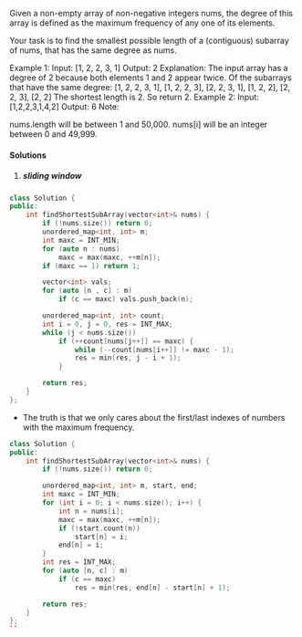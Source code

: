 Given a non-empty array of non-negative integers nums, the degree of this array is defined as the maximum frequency of any one of its elements.

Your task is to find the smallest possible length of a (contiguous) subarray of nums, that has the same degree as nums.

Example 1:
Input: [1, 2, 2, 3, 1]
Output: 2
Explanation: 
The input array has a degree of 2 because both elements 1 and 2 appear twice.
Of the subarrays that have the same degree:
[1, 2, 2, 3, 1], [1, 2, 2, 3], [2, 2, 3, 1], [1, 2, 2], [2, 2, 3], [2, 2]
The shortest length is 2. So return 2.
Example 2:
Input: [1,2,2,3,1,4,2]
Output: 6
Note:

nums.length will be between 1 and 50,000.
nums[i] will be an integer between 0 and 49,999.

#### Solutions

1. ##### sliding window

```c++
class Solution {
public:
    int findShortestSubArray(vector<int>& nums) {
        if (!nums.size()) return 0;
        unordered_map<int, int> m;
        int maxc = INT_MIN;
        for (auto n : nums)
            maxc = max(maxc, ++m[n]);
        if (maxc == 1) return 1;    

        vector<int> vals;
        for (auto [n , c] : m)
            if (c == maxc) vals.push_back(n);

        unordered_map<int, int> count;
        int i = 0, j = 0, res = INT_MAX;
        while (j < nums.size())
            if (++count[nums[j++]] == maxc) {
                while (--count[nums[i++]] != maxc - 1);
                res = min(res, j - i + 1);
            }

        return res;   
    }
};
```

- The truth is that we only cares about the first/last indexes of numbers with the maximum frequency.

```c++
class Solution {
public:
    int findShortestSubArray(vector<int>& nums) {
        if (!nums.size()) return 0; 

        unordered_map<int, int> m, start, end;
        int maxc = INT_MIN;
        for (int i = 0; i < nums.size(); i++) {
            int n = nums[i];
            maxc = max(maxc, ++m[n]);
            if (!start.count(n))
                start[n] = i;
            end[n] = i;
        }
        int res = INT_MAX;
        for (auto [n, c] : m)
            if (c == maxc)
                res = min(res, end[n] - start[n] + 1);

        return res;
    }
};
``